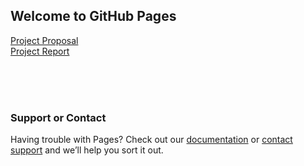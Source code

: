 ## Welcome to GitHub Pages

<p><a href="proposal.html">Project Proposal</a> <br /><a href="report.html">Project Report</a></p>

<br /><br /> <br />


### Support or Contact

Having trouble with Pages? Check out our [documentation](https://docs.github.com/categories/github-pages-basics/) or [contact support](https://github.com/contact) and we’ll help you sort it out.
